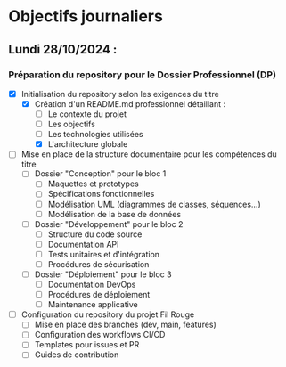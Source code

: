 # Objectifs journaliers

## Lundi 28/10/2024 :

### Préparation du repository pour le Dossier Professionnel (DP)

- [x] Initialisation du repository selon les exigences du titre
  - [x] Création d'un README.md professionnel détaillant :
    - [ ] Le contexte du projet
    - [ ] Les objectifs
    - [ ] Les technologies utilisées
    - [x] L'architecture globale

- [ ] Mise en place de la structure documentaire pour les compétences du titre
  - [ ] Dossier "Conception" pour le bloc 1
    - [ ] Maquettes et prototypes
    - [ ] Spécifications fonctionnelles
    - [ ] Modélisation UML (diagrammes de classes, séquences...)
    - [ ] Modélisation de la base de données
  
  - [ ] Dossier "Développement" pour le bloc 2
    - [ ] Structure du code source
    - [ ] Documentation API
    - [ ] Tests unitaires et d'intégration
    - [ ] Procédures de sécurisation
  
  - [ ] Dossier "Déploiement" pour le bloc 3
    - [ ] Documentation DevOps
    - [ ] Procédures de déploiement
    - [ ] Maintenance applicative

- [ ] Configuration du repository du projet Fil Rouge
  - [ ] Mise en place des branches (dev, main, features)
  - [ ] Configuration des workflows CI/CD
  - [ ] Templates pour issues et PR
  - [ ] Guides de contribution
